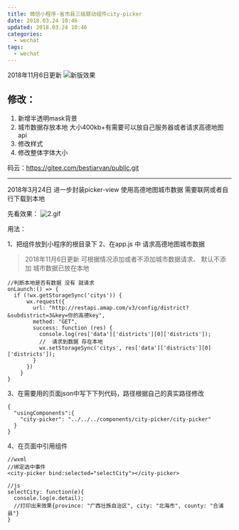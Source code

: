 ```yaml
---
title: 微信小程序-省市县三级联动组件city-picker
date: 2018.03.24 10:46
updated: 2018.03.24 10:46
categories: 
  - wechat
tags:
  - wechat
---
```


2018年11月6日更新
![新版效果](https://yahuiimg.oss-cn-hangzhou.aliyuncs.com/202201171421576.gif)

## 修改：
  1. 新增半透明mask背景
  2. 城市数据存放本地 大小400kb+有需要可以放自己服务器或者请求高德地图api
  3. 修改样式
  4. 修改整体字体大小
<!-- more -->
码云：https://gitee.com/bestjarvan/public.git

***
2018年3月24日
进一步封装picker-view  使用高德地图城市数据 需要联网或者自行下载到本地

先看效果：
![2.gif](https://yahuiimg.oss-cn-hangzhou.aliyuncs.com/202201171444152.gif)



用法：

1、把组件放到小程序的根目录下
2、在app.js 中 请求高德地图城市数据
>2018年11月6日更新  可根据情况添加或者不添加城市数据请求、 默认不添加 城市数据已放在本地
```
//判断本地是否有数据 没有 就请求
onLaunch:() => {
  if (!wx.getStorageSync('citys')) {
      wx.request({
        url: "http://restapi.amap.com/v3/config/district?&subdistrict=3&key=你的高德key",
        method: "GET",
        success: function (res) {
          console.log(res['data']['districts'][0]['districts']);
          //  请求到数据 存在本地
          wx.setStorageSync('citys', res['data']['districts'][0]['districts']);
        }
      })
    }
}
```
3、在需要用的页面json中写下下列代码，路径根据自己的真实路径修改
```
{
  "usingComponents":{
    "city-picker": "../../../components/city-picker/city-picker"
  }
}
```
4、在页面中引用组件
```
//wxml
//绑定选中事件
<city-picker bind:selected="selectCity"></city-picker>

//js
selectCity: function(e){
  console.log(e.detail);
  //打印出来效果{province: "广西壮族自治区", city: "北海市", county: "合浦县"}
}
```
